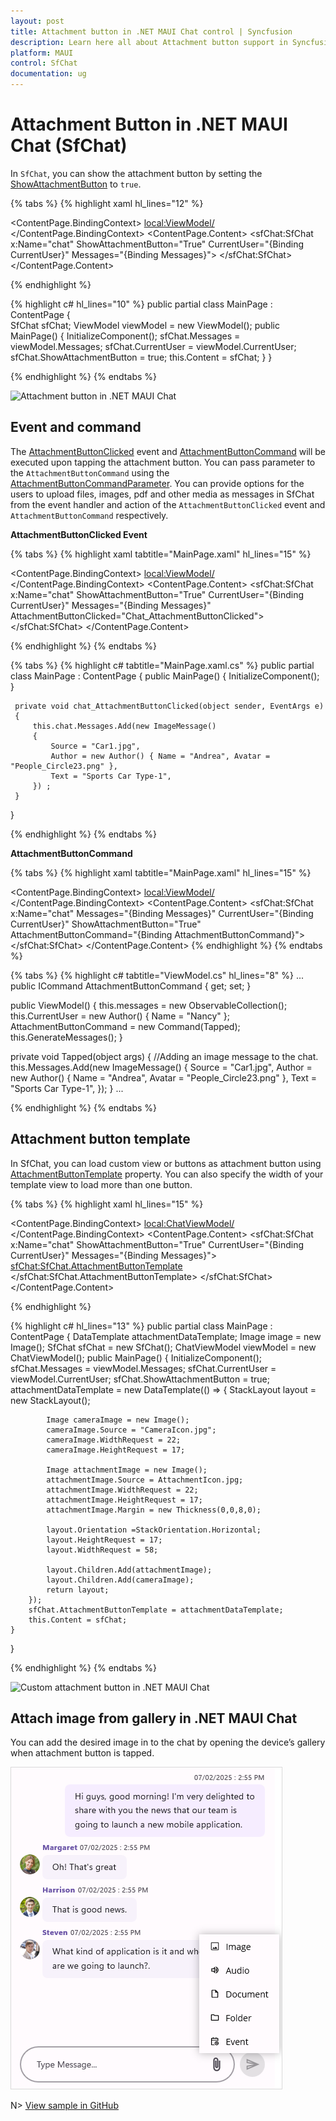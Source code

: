 ```yaml
---
layout: post
title: Attachment button in .NET MAUI Chat control | Syncfusion
description: Learn here all about Attachment button support in Syncfusion .NET MAUI Chat (SfChat) control, and more.
platform: MAUI
control: SfChat
documentation: ug
---
```


# Attachment Button in .NET MAUI Chat (SfChat)

In `SfChat`, you can show the attachment button by setting the [ShowAttachmentButton](https://help.syncfusion.com/cr/maui/Syncfusion.Maui.Chat.SfChat.html#Syncfusion_Maui_Chat_SfChat_ShowAttachmentButton) to `true`.

{% tabs %}
{% highlight xaml hl_lines="12" %}
<?xml version="1.0" encoding="utf-8" ?>
<ContentPage xmlns="http://schemas.microsoft.com/dotnet/2021/maui"
             xmlns:x="http://schemas.microsoft.com/winfx/2009/xaml"
             xmlns:sfChat="clr-namespace:Syncfusion.Maui.Chat;assembly=Syncfusion.Maui.Chat"
             xmlns:local="clr-namespace:AttachmentButton"
             x:Class="AttachmentButton.MainPage">
    <ContentPage.BindingContext>
        <local:ViewModel/>
    </ContentPage.BindingContext>
    <ContentPage.Content>
        <sfChat:SfChat x:Name="chat" 
                       ShowAttachmentButton="True"
                       CurrentUser="{Binding CurrentUser}" 
                       Messages="{Binding Messages}">
        </sfChat:SfChat>
    </ContentPage.Content>
</ContentPage>

{% endhighlight %}

{% highlight c# hl_lines="10" %}
public partial class MainPage : ContentPage
{      
    SfChat sfChat;
    ViewModel viewModel = new ViewModel();
    public MainPage()
    {
        InitializeComponent();
        sfChat.Messages = viewModel.Messages;
        sfChat.CurrentUser = viewModel.CurrentUser;
        sfChat.ShowAttachmentButton = true;
        this.Content = sfChat;
    }
}

{% endhighlight %}
{% endtabs %}

![Attachment button in .NET MAUI Chat](images/attachment-button/maui-chat-attachment-button.png)

## Event and command

The [AttachmentButtonClicked](https://help.syncfusion.com/cr/maui/Syncfusion.Maui.Chat.SfChat.html#Syncfusion_Maui_Chat_SfChat_AttachmentButtonClicked) event and [AttachmentButtonCommand](https://help.syncfusion.com/cr/maui/Syncfusion.Maui.Chat.SfChat.html#Syncfusion_Maui_Chat_SfChat_AttachmentButtonCommand) will be executed upon tapping the attachment button. You can pass parameter to the `AttachmentButtonCommand` using the [AttachmentButtonCommandParameter](https://help.syncfusion.com/cr/maui/Syncfusion.Maui.Chat.SfChat.html#Syncfusion_Maui_Chat_SfChat_AttachmentButtonCommandParameter). You can provide options for the users to upload files, images, pdf and other media as messages in SfChat from the event handler and action of the `AttachmentButtonClicked` event and `AttachmentButtonCommand` respectively.

**AttachmentButtonClicked Event**

{% tabs %}
{% highlight xaml tabtitle="MainPage.xaml" hl_lines="15" %}
<?xml version="1.0" encoding="utf-8" ?>
<ContentPage xmlns="http://schemas.microsoft.com/dotnet/2021/maui"
             xmlns:x="http://schemas.microsoft.com/winfx/2009/xaml"
             xmlns:sfChat="clr-namespace:Syncfusion.Maui.Chat;assembly=Syncfusion.Maui.Chat"
             xmlns:local="clr-namespace:AttachmentButton"
             x:Class="AttachmentButton.MainPage">
    <ContentPage.BindingContext>
        <local:ViewModel/>
    </ContentPage.BindingContext>
    <ContentPage.Content>
        <sfChat:SfChat x:Name="chat" 
                       ShowAttachmentButton="True"
                       CurrentUser="{Binding CurrentUser}" 
                       Messages="{Binding Messages}"
                       AttachmentButtonClicked="Chat_AttachmentButtonClicked">
        </sfChat:SfChat>
    </ContentPage.Content>
</ContentPage>

{% endhighlight %}
{% endtabs %}

{% tabs %}
{% highlight c# tabtitle="MainPage.xaml.cs" %}
 public partial class MainPage : ContentPage
 {
     public MainPage()
     {
         InitializeComponent();
     }

     private void chat_AttachmentButtonClicked(object sender, EventArgs e)
     {
         this.chat.Messages.Add(new ImageMessage()
         {
             Source = "Car1.jpg",
             Author = new Author() { Name = "Andrea", Avatar = "People_Circle23.png" },
             Text = "Sports Car Type-1",
         }) ;
     }
 }

{% endhighlight %}
{% endtabs %}

**AttachmentButtonCommand**

{% tabs %}
{% highlight xaml tabtitle="MainPage.xaml" hl_lines="15" %}
<?xml version="1.0" encoding="utf-8" ?>
<ContentPage xmlns="http://schemas.microsoft.com/dotnet/2021/maui"
             xmlns:x="http://schemas.microsoft.com/winfx/2009/xaml"
             xmlns:sfChat="clr-namespace:Syncfusion.Maui.Chat;assembly=Syncfusion.Maui.Chat"
             xmlns:local="clr-namespace:AttachmentButton"
             x:Class="AttachmentButton.MainPage">
    <ContentPage.BindingContext>
        <local:ViewModel/>
    </ContentPage.BindingContext>
    <ContentPage.Content>
            <sfChat:SfChat x:Name="chat"
                           Messages="{Binding Messages}"
                           CurrentUser="{Binding CurrentUser}"
                           ShowAttachmentButton="True"
                           AttachmentButtonCommand="{Binding AttachmentButtonCommand}">
        </sfChat:SfChat>
    </ContentPage.Content>
</ContentPage>
{% endhighlight %}
{% endtabs %}

{% tabs %}
{% highlight c# tabtitle="ViewModel.cs" hl_lines="8" %}
...
public ICommand AttachmentButtonCommand { get; set; }

public ViewModel()
{
    this.messages = new ObservableCollection<object>();
    this.CurrentUser = new Author() { Name = "Nancy" };
    AttachmentButtonCommand = new Command(Tapped);
    this.GenerateMessages();
}

private void Tapped(object args)
{
    //Adding an image message to the chat.
    this.Messages.Add(new ImageMessage()
    {
        Source = "Car1.jpg",
        Author = new Author() { Name = "Andrea", Avatar = "People_Circle23.png" },
        Text = "Sports Car Type-1",
    });
}
...

{% endhighlight %}
{% endtabs %}

## Attachment button template 

In SfChat, you can load custom view or buttons as attachment button using [AttachmentButtonTemplate](https://help.syncfusion.com/cr/maui/Syncfusion.Maui.Chat.SfChat.html#Syncfusion_Maui_Chat_SfChat_AttachmentButtonTemplate) property. You can also specify the width of your template view to load more than one button.

{% tabs %}
{% highlight xaml hl_lines="15" %}
<?xml version="1.0" encoding="utf-8" ?>
<ContentPage xmlns="http://schemas.microsoft.com/dotnet/2021/maui"
             xmlns:x="http://schemas.microsoft.com/winfx/2009/xaml"
             xmlns:sfChat="clr-namespace:Syncfusion.Maui.Chat;assembly=Syncfusion.Maui.Chat"
             xmlns:local="clr-namespace:AttachmentButton"
             x:Class="AttachmentButton.MainPage">
    <ContentPage.BindingContext>
        <local:ChatViewModel/>
    </ContentPage.BindingContext>
        <ContentPage.Content>
        <sfChat:SfChat x:Name="chat" 
                       ShowAttachmentButton="True"
                       CurrentUser="{Binding CurrentUser}" 
                       Messages="{Binding Messages}">
            <sfChat:SfChat.AttachmentButtonTemplate>
                <DataTemplate>
                     <StackLayout WidthRequest="58" HeightRequest="17" Orientation="Horizontal">
                            <Image Source="AttachmentIcon.jpg" WidthRequest="22" HeightRequest="17" Margin="0,0,8,0"/>
                            <Image Source="CameraIcon.jpg" WidthRequest="22" HeightRequest="17"/>
                     </StackLayout>
                </DataTemplate>
            </sfChat:SfChat.AttachmentButtonTemplate>
        </sfChat:SfChat>
    </ContentPage.Content>
</ContentPage>

{% endhighlight %}

{% highlight c# hl_lines="13" %}
public partial class MainPage : ContentPage
{
    DataTemplate attachmentDataTemplate;
    Image image = new Image();
    SfChat sfChat = new SfChat();
    ChatViewModel viewModel = new ChatViewModel();
    public MainPage()
    {
        InitializeComponent();
        sfChat.Messages = viewModel.Messages;
        sfChat.CurrentUser = viewModel.CurrentUser;
        sfChat.ShowAttachmentButton = true;
        attachmentDataTemplate = new DataTemplate(() =>
        {
            StackLayout layout = new StackLayout();
            
            Image cameraImage = new Image();
            cameraImage.Source = "CameraIcon.jpg";
            cameraImage.WidthRequest = 22;
            cameraImage.HeightRequest = 17;

            Image attachmentImage = new Image();
            attachmentImage.Source = AttachmentIcon.jpg;
            attachmentImage.WidthRequest = 22;
            attachmentImage.HeightRequest = 17;
            attachmentImage.Margin = new Thickness(0,0,8,0);          

            layout.Orientation =StackOrientation.Horizontal;
            layout.HeightRequest = 17;
            layout.WidthRequest = 58;
            
            layout.Children.Add(attachmentImage);
            layout.Children.Add(cameraImage);
            return layout;
        });
        sfChat.AttachmentButtonTemplate = attachmentDataTemplate;
        this.Content = sfChat;
    }
}

{% endhighlight %}
{% endtabs %}

![Custom attachment button in .NET MAUI Chat](images/attachment-button/maui-chat-custom-attachment-button.png)

## Attach image from gallery in .NET MAUI Chat

You can add the desired image in to the chat by opening the device’s gallery when attachment button is tapped.

![Attach image from gallery in .NET MAUI Chat](images/attachment-button/maui-chat-attach-image-from-gallery.png)

N> [View sample in GitHub](https://github.com/SyncfusionExamples/how-to-attach-image-from-gallery-in-.net-maui-chat)

